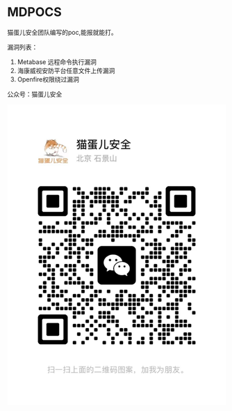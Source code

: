 # MDPOCS

猫蛋儿安全团队编写的poc,能报就能打。

漏洞列表：

1. Metabase 远程命令执行漏洞
2. 海康威视安防平台任意文件上传漏洞
3. Openfire权限绕过漏洞

公众号：猫蛋儿安全

![wx](image/README/猫蛋儿微信.jpeg)
